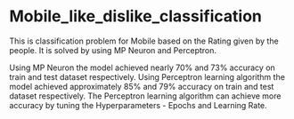 # Mobile_like_dislike_classification
This is classification problem for Mobile based on the Rating given by the people. 
It is solved by using MP Neuron and Perceptron.

Using MP Neuron the model achieved nearly 70% and 73% accuracy on train and test dataset respectively. 
Using Perceptron learning algorithm the model achieved approximately 85% and 79% accuracy on train and test dataset respectively.
The Perceptron learning algorithm can achieve more accuracy by tuning the Hyperparameters - Epochs and Learning Rate.
